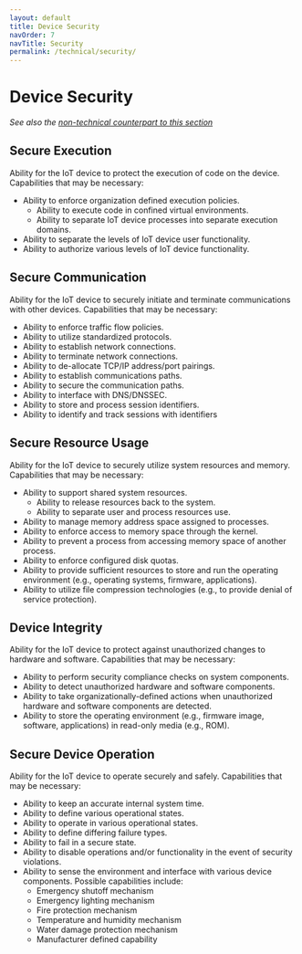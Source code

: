 ```yaml
---
layout: default
title: Device Security
navOrder: 7
navTitle: Security
permalink: /technical/security/
---
```


# Device Security

_See also the [non-technical counterpart to this section](../_8259-Control/security.md)_

## Secure Execution 

Ability for the IoT device to protect the execution of code on the device. Capabilities that may be necessary:
- Ability to enforce organization defined execution policies.
  - Ability to execute code in confined virtual environments.
  - Ability to separate IoT device processes into separate execution domains.
- Ability to separate the levels of IoT device user functionality.
- Ability to authorize various levels of IoT device functionality.

## Secure Communication 

Ability for the IoT device to securely initiate and terminate communications with other devices.  Capabilities that may be necessary:
- Ability to enforce traffic flow policies.
- Ability to utilize standardized protocols.
- Ability to establish network connections.
- Ability to terminate network connections.
- Ability to de-allocate TCP/IP address/port pairings.
- Ability to establish communications paths.
- Ability to secure the communication paths.
- Ability to interface with DNS/DNSSEC.
- Ability to store and process session identifiers.
- Ability to identify and track sessions with identifiers

## Secure Resource Usage 

Ability for the IoT device to securely utilize system resources and memory. Capabilities that may be necessary:
- Ability to support shared system resources.
  - Ability to release resources back to the system.
  - Ability to separate user and process resources use.
- Ability to manage memory address space assigned to processes.
- Ability to enforce access to memory space through the kernel.
- Ability to prevent a process from accessing memory space of another process.
- Ability to enforce configured disk quotas.
- Ability to provide sufficient resources to store and run the operating environment (e.g., operating systems, firmware, applications).
- Ability to utilize file compression technologies (e.g., to provide denial of service protection).

## Device Integrity 

Ability for the IoT device to protect against unauthorized changes to hardware and software. Capabilities that may be necessary:
- Ability to perform security compliance checks on system components.
- Ability to detect unauthorized hardware and software components. 
- Ability to take organizationally-defined actions when unauthorized hardware and software components are detected.
- Ability to store the operating environment (e.g., firmware image, software, applications) in read-only media (e.g., ROM).

## Secure Device Operation

Ability for the IoT device to operate securely and safely. Capabilities that may be necessary: 
- Ability to keep an accurate internal system time.
- Ability to define various operational states.
- Ability to operate in various operational states.
- Ability to define differing failure types.
- Ability to fail in a secure state.
- Ability to disable operations and/or functionality in the event of security violations.
- Ability to sense the environment and interface with various device components. Possible capabilities include:
  - Emergency shutoff mechanism
  - Emergency lighting mechanism
  - Fire protection mechanism
  - Temperature and humidity mechanism
  - Water damage protection mechanism
  - Manufacturer defined capability
